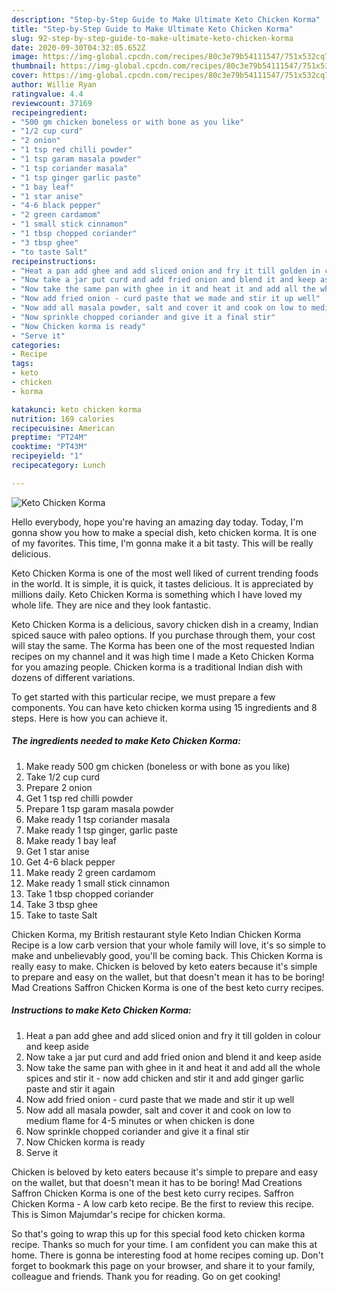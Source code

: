 ```yaml
---
description: "Step-by-Step Guide to Make Ultimate Keto Chicken Korma"
title: "Step-by-Step Guide to Make Ultimate Keto Chicken Korma"
slug: 92-step-by-step-guide-to-make-ultimate-keto-chicken-korma
date: 2020-09-30T04:32:05.652Z
image: https://img-global.cpcdn.com/recipes/80c3e79b54111547/751x532cq70/keto-chicken-korma-recipe-main-photo.jpg
thumbnail: https://img-global.cpcdn.com/recipes/80c3e79b54111547/751x532cq70/keto-chicken-korma-recipe-main-photo.jpg
cover: https://img-global.cpcdn.com/recipes/80c3e79b54111547/751x532cq70/keto-chicken-korma-recipe-main-photo.jpg
author: Willie Ryan
ratingvalue: 4.4
reviewcount: 37169
recipeingredient:
- "500 gm chicken boneless or with bone as you like"
- "1/2 cup curd"
- "2 onion"
- "1 tsp red chilli powder"
- "1 tsp garam masala powder"
- "1 tsp coriander masala"
- "1 tsp ginger garlic paste"
- "1 bay leaf"
- "1 star anise"
- "4-6 black pepper"
- "2 green cardamom"
- "1 small stick cinnamon"
- "1 tbsp chopped coriander"
- "3 tbsp ghee"
- "to taste Salt"
recipeinstructions:
- "Heat a pan add ghee and add sliced onion and fry it till golden in colour and keep aside"
- "Now take a jar put curd and add fried onion and blend it and keep aside"
- "Now take the same pan with ghee in it and heat it and add all the whole spices and stir it now add chicken and stir it and add ginger garlic paste and stir it again"
- "Now add fried onion - curd paste that we made and stir it up well"
- "Now add all masala powder, salt and cover it and cook on low to medium flame for 4-5 minutes or when chicken is done"
- "Now sprinkle chopped coriander and give it a final stir"
- "Now Chicken korma is ready"
- "Serve it"
categories:
- Recipe
tags:
- keto
- chicken
- korma

katakunci: keto chicken korma 
nutrition: 169 calories
recipecuisine: American
preptime: "PT24M"
cooktime: "PT43M"
recipeyield: "1"
recipecategory: Lunch

---
```



![Keto Chicken Korma](https://img-global.cpcdn.com/recipes/80c3e79b54111547/751x532cq70/keto-chicken-korma-recipe-main-photo.jpg)

Hello everybody, hope you're having an amazing day today. Today, I'm gonna show you how to make a special dish, keto chicken korma. It is one of my favorites. This time, I'm gonna make it a bit tasty. This will be really delicious.

Keto Chicken Korma is one of the most well liked of current trending foods in the world. It is simple, it is quick, it tastes delicious. It is appreciated by millions daily. Keto Chicken Korma is something which I have loved my whole life. They are nice and they look fantastic.

Keto Chicken Korma is a delicious, savory chicken dish in a creamy, Indian spiced sauce with paleo options. If you purchase through them, your cost will stay the same. The Korma has been one of the most requested Indian recipes on my channel and it was high time I made a Keto Chicken Korma for you amazing people. Chicken korma is a traditional Indian dish with dozens of different variations.


To get started with this particular recipe, we must prepare a few components. You can have keto chicken korma using 15 ingredients and 8 steps. Here is how you can achieve it.

<!--inarticleads1-->

##### The ingredients needed to make Keto Chicken Korma:

1. Make ready 500 gm chicken (boneless or with bone as you like)
1. Take 1/2 cup curd
1. Prepare 2 onion
1. Get 1 tsp red chilli powder
1. Prepare 1 tsp garam masala powder
1. Make ready 1 tsp coriander masala
1. Make ready 1 tsp ginger, garlic paste
1. Make ready 1 bay leaf
1. Get 1 star anise
1. Get 4-6 black pepper
1. Make ready 2 green cardamom
1. Make ready 1 small stick cinnamon
1. Take 1 tbsp chopped coriander
1. Take 3 tbsp ghee
1. Take to taste Salt


Chicken Korma, my British restaurant style Keto Indian Chicken Korma Recipe is a low carb version that your whole family will love, it&#39;s so simple to make and unbelievably good, you&#39;ll be coming back. This Chicken Korma is really easy to make. Chicken is beloved by keto eaters because it&#39;s simple to prepare and easy on the wallet, but that doesn&#39;t mean it has to be boring! Mad Creations Saffron Chicken Korma is one of the best keto curry recipes. 

<!--inarticleads2-->

##### Instructions to make Keto Chicken Korma:

1. Heat a pan add ghee and add sliced onion and fry it till golden in colour and keep aside
1. Now take a jar put curd and add fried onion and blend it and keep aside
1. Now take the same pan with ghee in it and heat it and add all the whole spices and stir it - now add chicken and stir it and add ginger garlic paste and stir it again
1. Now add fried onion - curd paste that we made and stir it up well
1. Now add all masala powder, salt and cover it and cook on low to medium flame for 4-5 minutes or when chicken is done
1. Now sprinkle chopped coriander and give it a final stir
1. Now Chicken korma is ready
1. Serve it


Chicken is beloved by keto eaters because it&#39;s simple to prepare and easy on the wallet, but that doesn&#39;t mean it has to be boring! Mad Creations Saffron Chicken Korma is one of the best keto curry recipes. Saffron Chicken Korma - A low carb keto recipe. Be the first to review this recipe. This is Simon Majumdar&#39;s recipe for chicken korma. 

So that's going to wrap this up for this special food keto chicken korma recipe. Thanks so much for your time. I am confident you can make this at home. There is gonna be interesting food at home recipes coming up. Don't forget to bookmark this page on your browser, and share it to your family, colleague and friends. Thank you for reading. Go on get cooking!
